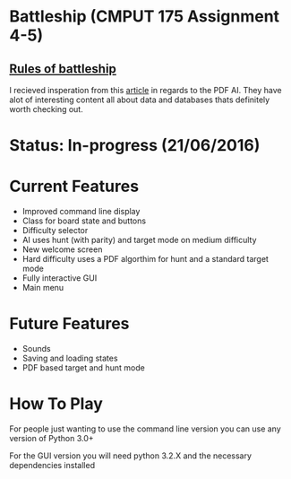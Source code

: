 # Battleship (CMPUT 175 Assignment 4-5)
  [Rules of battleship](https://en.wikipedia.org/wiki/Battleship_(game)#Description)
  ---
  I recieved insperation from this [article](http://www.datagenetics.com/blog/december32011/) in regards to the PDF AI. They have alot of interesting content all about data and databases thats definitely worth checking out. 
  
# Status: In-progress (21/06/2016)

# Current Features
- Improved command line display
- Class for board state and buttons
- Difficulty selector
- AI uses hunt (with parity) and target mode on medium difficulty
- New welcome screen
- Hard difficulty uses a PDF algorthim for hunt and a standard target mode
- Fully interactive GUI
- Main menu

# Future Features
- Sounds
- Saving and loading states
- PDF based target and hunt mode

# How To Play

For people just wanting to use the command line version you can use any version of Python 3.0+ 

For the GUI version you will need python 3.2.X and the necessary dependencies installed
